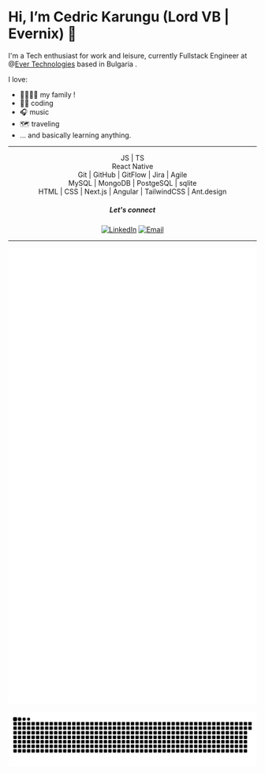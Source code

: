 # Hi, I’m Cedric Karungu (Lord VB | Evernix) 👋

I'm a Tech enthusiast for work and leisure, currently Fullstack Engineer at @[Ever Technologies](https://ever.tech/) based in Bulgaria .

I love:

- 👨‍👩‍👦‍👦 my family !
- 👨‍💻 coding
- 🎧 music
- 🗺 traveling
- ... and basically learning anything.
  
<hr />

<p align="center">
  JS | TS <br />
  React Native <br />
  Git | GitHub | GitFlow | Jira | Agile  <br />
  MySQL | MongoDB | PostgeSQL | sqlite <br />
  HTML | CSS | Next.js | Angular | TailwindCSS | Ant.design <br />
</p>

<h5 align="center"> Let's connect </h5>

<p align="center">
<a href="https://linkedin.com/in/cedric-karungu/"><img alt="LinkedIn" src="https://img.shields.io/badge/LinkedIn-cedrickarungu-blue?style=flat-square&logo=linkedin"></a>
<a href="mailto:ckarungu921@gmail.com"><img alt="Email" src="https://img.shields.io/badge/Email-ckarungu921@gmail.com-blue?style=flat-square&logo=Microsoft%20outlook"></a>
</p>

<hr />


![Metrics](/github-metrics.svg)

![Snake](/snake/github-snake.svg)